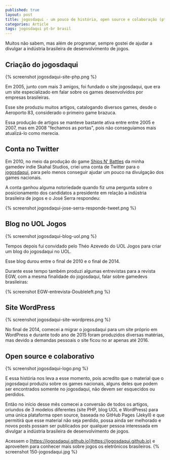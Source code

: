 ```yaml
---
published: true
layout: post
title: jogosdaqui - um pouco de história, open source e colaboração (pt-BR)
categories: Article
tags: jogosdaqui pt-br brasil
---
```

Muitos não sabem, mas além de programar, sempre gostei de ajudar a divulgar a indústria brasileira de desenvolvimento de jogos. 

## Criação do jogosdaqui
{% screenshot jogosdaqui-site-php.png %}

Em 2005, junto com mais 3 amigos, foi fundado o site jogosdaqui, que era um site especializado em falar sobre os games desenvolvidos por empresas brasileiras.

Esse site produziu muitos artigos, catalogando diversos games, desde o Aeroporto 83, considerado o primeiro game brazuca.

Essa produção de artigos se manteve bastante ativa entre entre 2005 e 2007, mas em 2008 "fechamos as portas", pois não conseguíamos mais atualizá-lo como merecia.

## Conta no Twitter
Em 2010, no meio da produção do game [Ships N' Battles](http://skahal.github.io/press/kit/snb/index.html) da minha gamedev indie Skahal Studios, criei uma conta de Twitter para o [jogosdaqui](https://twitter.com/jogosdaqui), para pelo menos conseguir ajudar um pouco na divulgação dos games nacionais.

A conta ganhou alguma notoriedade quando fiz uma pergunta sobre o posicionamento dos candidatos a presidente em relação a indústria brasileira de jogos e o José Serra respondeu:

{% screenshot jogosdaqui-jose-serra-responde-tweet.png %}

## Blog no UOL Jogos
{% screenshot jogosdaqui-blog-uol.png %}

Tempos depois fui convidado pelo Théo Azevedo do UOL Jogos para criar um blog do jogosdaqui no UOL.

Esse blog durou entre o final de 2010 e o final de 2014.

Durante esse tempo também produzi algumas entrevistas para a revista EGW, com a mesma finalidade do jogosdaqui, falar sobre gamedevs brasileiras:

{% screenshot EGW-entrevista-Doubleleft.png %}

## Site WordPress
{% screenshot jogosdaqui-site-wordpress.png %}

No final de 2014, comecei a migrar o jogosdaqui para um site próprio em WordPress e durante todo ano de 2015 foram produzidos diversas matérias, mas devido a demandas pessoais o site ficou no ar apenas até 2016.

## Open source e colaborativo
{% screenshot jogosdaqui-logo.png %}

E essa história nos leva a esse momento, pois acredito que o material que o jogosdaqui produziu sobre os games nacionais, alguns deles que podem ser encontrados somente no jogosdaqui, não devem ser esquecidos ou perdidos.

Então no início desse mês comecei a conversão de todos os artigos, oriundos de 3 modelos diferentes (site PHP, blog UOL e WordPress) para uma única plataforma open source, baseada no GitHub Pages (Jekyll) e que permitirá que esse material não seja perdido, possa ainda ser melhorado e novos posts possam ser publicados por qualquer pessoa interessada em divulgar a indústria brasileira de desenvolvimento de jogos.

Acessem o [https://jogosdaqui.github.io](https://jogosdaqui.github.io) e aproveitem para conhecer mais sobre jogos os eletrônicos brasileiros.
{% screenshot 150-jogosdaqui.jpg %}

